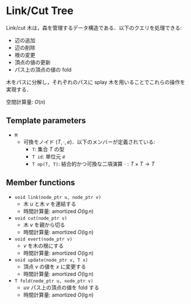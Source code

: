 # Link/Cut Tree

Link/cut 木は，森を管理するデータ構造である．以下のクエリを処理できる:
- 辺の追加
- 辺の削除
- 根の変更
- 頂点の値の更新
- パス上の頂点の値の fold

木をパスに分解し，それぞれのパスに splay 木を用いることでこれらの操作を実現する．

空間計算量: $O(n)$

## Template parameters

- `M`
    - 可換モノイド $(T, \cdot, e)$．以下のメンバーが定義されている:
        - `T`: 集合 $T$ の型
        - `T id`: 単位元 $e$
        - `T op(T, T)`: 結合的かつ可換な二項演算 $\cdot: T \times T \rightarrow T$

## Member functions

- `void link(node_ptr u, node_ptr v)`
    - 木 $u$ と木 $v$ を連結する
    - 時間計算量: $\mathrm{amortized}\ O(\lg n)$
- `void cut(node_ptr v)`
    - 木 $v$ を親から切る
    - 時間計算量: $\mathrm{amortized}\ O(\lg n)$
- `void evert(node_ptr v)`
    - $v$ を木の根にする
    - 時間計算量: $\mathrm{amortized}\ O(\lg n)$
- `void update(node_ptr v, T x)`
    - 頂点 $v$ の値を $x$ に変更する
    - 時間計算量: $\mathrm{amortized}\ O(\lg n)$
- `T fold(node_ptr u, node_ptr v)`
    - $uv$ パス上の頂点の値を fold する
    - 時間計算量: $\mathrm{amortized}\ O(\lg n)$